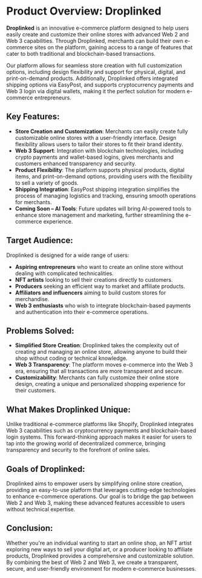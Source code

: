 # Product Overview: Droplinked

**Droplinked** is an innovative e-commerce platform designed to help users easily create and customize their online stores with advanced Web 2 and Web 3 capabilities. Through Droplinked, merchants can build their own e-commerce sites on the platform, gaining access to a range of features that cater to both traditional and blockchain-based transactions. 

Our platform allows for seamless store creation with full customization options, including design flexibility and support for physical, digital, and print-on-demand products. Additionally, Droplinked offers integrated shipping options via EasyPost, and supports cryptocurrency payments and Web 3 login via digital wallets, making it the perfect solution for modern e-commerce entrepreneurs.

## Key Features:
- **Store Creation and Customization**: Merchants can easily create fully customizable online stores with a user-friendly interface. Design flexibility allows users to tailor their stores to fit their brand identity.
- **Web 3 Support**: Integration with blockchain technologies, including crypto payments and wallet-based logins, gives merchants and customers enhanced transparency and security.
- **Product Flexibility**: The platform supports physical products, digital items, and print-on-demand options, providing users with the flexibility to sell a variety of goods.
- **Shipping Integration**: EasyPost shipping integration simplifies the process of managing logistics and tracking, ensuring smooth operations for merchants.
- **Coming Soon – AI Tools**: Future updates will bring AI-powered tools to enhance store management and marketing, further streamlining the e-commerce experience.

## Target Audience:
Droplinked is designed for a wide range of users:
- **Aspiring entrepreneurs** who want to create an online store without dealing with complicated technicalities.
- **NFT artists** looking to sell their creations directly to customers.
- **Producers** seeking an efficient way to market and affiliate products.
- **Affiliators and influencers** aiming to build custom stores for merchandise.
- **Web 3 enthusiasts** who wish to integrate blockchain-based payments and authentication into their e-commerce operations.

## Problems Solved:
- **Simplified Store Creation**: Droplinked takes the complexity out of creating and managing an online store, allowing anyone to build their shop without coding or technical knowledge.
- **Web 3 Transparency**: The platform moves e-commerce into the Web 3 era, ensuring that all transactions are more transparent and secure.
- **Customizability**: Merchants can fully customize their online store design, creating a unique and personalized shopping experience for their customers.

## What Makes Droplinked Unique:
Unlike traditional e-commerce platforms like Shopify, Droplinked integrates Web 3 capabilities such as cryptocurrency payments and blockchain-based login systems. This forward-thinking approach makes it easier for users to tap into the growing world of decentralized commerce, bringing transparency and security to the forefront of online sales.

## Goals of Droplinked:
Droplinked aims to empower users by simplifying online store creation, providing an easy-to-use platform that leverages cutting-edge technologies to enhance e-commerce operations. Our goal is to bridge the gap between Web 2 and Web 3, making these advanced features accessible to users without technical expertise.

## Conclusion:
Whether you're an individual wanting to start an online shop, an NFT artist exploring new ways to sell your digital art, or a producer looking to affiliate products, Droplinked provides a comprehensive and customizable solution. By combining the best of Web 2 and Web 3, we create a transparent, secure, and user-friendly environment for modern e-commerce businesses.
